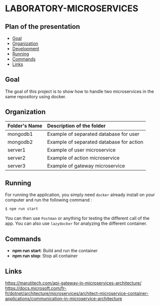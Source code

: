 # LABORATORY-MICROSERVICES


## Plan of the presentation

- [Goal](#goal)
- [Organization](#organization)
- [Development](#development)
- [Running](#running)
- [Commands](#commands)
- [Links](#links)

## Goal

The goal of this project is to show how to handle two microservices in the same repository using docker.

## Organization

| Folder's Name | Description of the folder                               |
| :------------ | :------------------------------------------------------ |
| mongodb1      | Example of separated database for user                  |
| mongodb2      | Example of separated database for action                |
| server1       | Example of user microservice                            |
| server2       | Example of action microservice                          |
| server3       | Example of gateway microservice                         |

## Running

For running the application, you simply need `docker` already install on your computer and run the following command :

```bash
$ npm run start
```

You can then use `Postman` or anything for testing the different call of the app.
You can also use `lazydocker` for analyzing the different container.

## Commands

- **npm run start**: Build and run the container
- **npm run stop**: Stop all container

## Links

https://marutitech.com/api-gateway-in-microservices-architecture/
https://docs.microsoft.com/fr-fr/dotnet/architecture/microservices/architect-microservice-container-applications/communication-in-microservice-architecture
